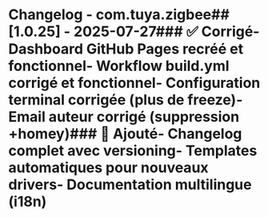 # Changelog - com.tuya.zigbee## [1.0.25] - 2025-07-27### ✅ Corrigé- Dashboard GitHub Pages recréé et fonctionnel- Workflow build.yml corrigé et fonctionnel- Configuration terminal corrigée (plus de freeze)- Email auteur corrigé (suppression +homey)### 🚀 Ajouté- Changelog complet avec versioning- Templates automatiques pour nouveaux drivers- Documentation multilingue (i18n)